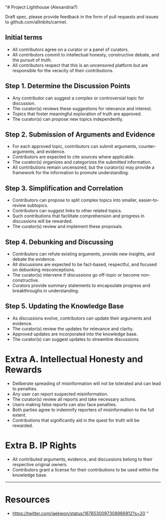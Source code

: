 "# Project Lighthouse (Alexandria?)

Draft spec, please provide feedback in the form of pull requests and issues to github.com/allinbits/carmel.

## Initial terms

 * All contributors agree on a curator or a panel of curators.
 * All contributors commit to intellectual honesty, constructive debate, and the pursuit of truth.
 * All contributors respect that this is an uncensored platform but are responsible for the veracity of their contributions.

## Step 1. Determine the Discussion Points

 * Any contributor can suggest a complex or controversial topic for discussion.
 * The curator(s) reviews these suggestions for relevance and interest.
 * Topics that foster meaningful exploration of truth are approved.
 * The curator(s) can propose new topics independently.

## Step 2. Submission of Arguments and Evidence

 * For each approved topic, contributors can submit arguments, counter-arguments, and evidence.
 * Contributors are expected to cite sources where applicable.
 * The curator(s) organizes and categorizes the submitted information.
 * All contributions remain uncensored, but the curator(s) may provide a framework for the information to promote understanding.

## Step 3. Simplification and Correlation

 * Contributors can propose to split complex topics into smaller, easier-to-review subtopics.
 * Contributors can suggest links to other related topics.
 * Such contributions that facilitate comprehension and progress in discussions will be rewarded.
 * The curator(s) review and implement these proposals.

## Step 4. Debunking and Discussing

 * Contributors can refute existing arguments, provide new insights, and debate the evidence.
 * All discussions are expected to be fact-based, respectful, and focused on debunking misconceptions.
 * The curator(s) intervene if discussions go off-topic or become non-constructive.
 * Curators provide summary statements to encapsulate progress and breakthroughs in understanding.

## Step 5. Updating the Knowledge Base

 * As discussions evolve, contributors can update their arguments and evidence.
 * The curator(s) review the updates for relevance and clarity.
 * Approved updates are incorporated into the knowledge base.
 * The curator(s) can suggest updates to streamline discussions.

# Extra A. Intellectual Honesty and Rewards 

 * Deliberate spreading of misinformation will not be tolerated and can lead to penalties.
 * Any user can report suspected misinformation.
 * The curator(s) review all reports and take necessary actions.
 * Users making false reports can also face penalties.
 * Both parties agree to indemnify reporters of misinformation to the full extent.
 * Contributions that significantly aid in the quest for truth will be rewarded.

# Extra B. IP Rights

 * All contributed arguments, evidence, and discussions belong to their respective original owners.
 * Contributors grant a license for their contributions to be used within the knowledge base.

---------------------------------

# Resources

 * https://twitter.com/jaekwon/status/1676530097308966912?s=20
“
